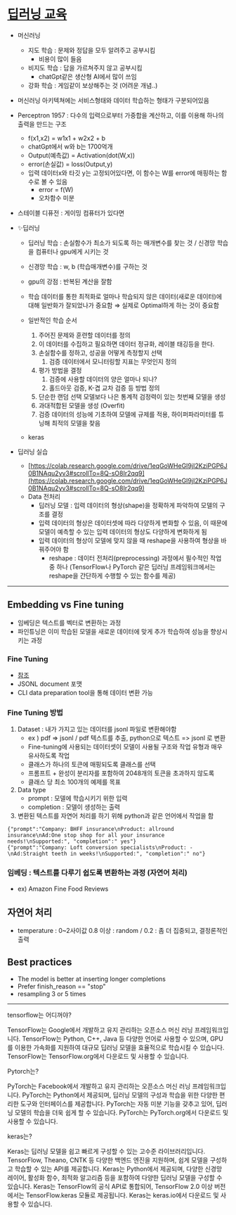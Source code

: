 # [딥러닝 교육](https://www.notion.so/c28d54a55bc34c6da9db3f3965706ac1?pvs=4)


- 머신러닝
    - 지도 학습 : 문제와 정답을 모두 알려주고 공부시킴
        - 비용이 많이 들음
    - 비지도 학습 : 답을 가르쳐주지 않고 공부시킴
        - chatGpt같은 생산형 AI에서 많이 쓰임
    - 강화 학습 : 게임같이 보상해주는 것 (어려운 개념..)
- 머신러닝 아키텍쳐에는 서비스형태와 데이터 학습하는 형태가 구분되어있음

- Perceptron 1957 : 다수의 입력으로부터 가중합을 계산하고, 이를 이용해 하나의 출력을 만드는 구조
    - f(x1,x2)  = w1x1 + w2x2 + b
    - chatGpt에서 w와 b는 1700억개
    - Output(예측값) = Activation(dot(W,x))
    - error(손실값) = loss(Output,y)
    - 입력 데이터x와 타깃 y는 고정되어있다면, 이 함수는 W를  error에 매핑하는 함수로 볼 수 있음
        - error = f(W)
        - 오차함수 미분

- 스테이블 디퓨전 : 게이밍 컴퓨터가 있다면

- ✨딥러닝
    - 딥러닝 학습 : 손실함수가 최소가 되도록 하는 매개변수를 찾는 것 / 신경망 학습을 컴퓨터나 gpu에게 시키는 것
    - 신경망 학습 : w, b (학습매개변수)를 구하는 것
    - gpu의 강점 : 반복된 계산을 잘함
    - 학습 데이터를 통한 최적화로 얼마나 학습되지 않은 데이터(새로운 데이터)에 대해 일반화가 잘되었나가 중요함 ⇒ 실제로 Optimal하게 하는 것이 중요함
    
    - 일반적인 학습 순서
        1. 주어진 문제와 훈련할 데이터를 정의
        2. 이 데이터를 수집하고 필요하면 데이터 정규화, 레이블 태깅등을 한다.
        3. 손실함수를 정하고, 성공을 어떻게 측정할지 선택 
            1.  검증 데이터에서 모니터링할 지표는 무엇인지 정의
        4. 평가 방법을 결정
            1. 검증에 사용할 데이터의 양은 얼마나 되나?
            2. 홀드아웃 검증, K-겹 교차 검증 등 방법 정의
        5. 단순한 랜덤 선택 모델보다 나은 통계적 검정력이 있는 첫번째 모델을 생성
        6. 과대적합된 모델을 생성 (Overfit)
        7. 검증 데이터의 성능에 기초하여 모델에 규제를 적용, 하이퍼파라미터를 튜닝해 최적의 모델을 찾음
    - keras
    
- 딥러닝 실습
    - [https://colab.research.google.com/drive/1eqGoWHeGI9jI2KziPGP6J0B1NAqu2yv3#scrollTo=8Q-sO8Ir2qq9](https://colab.research.google.com/drive/1eqGoWHeGI9jI2KziPGP6J0B1NAqu2yv3#scrollTo=8Q-sO8Ir2qq9)
    - Data 전처리
        - 딥러닝 모델 : 입력 데이터의 형상(shape)을 정확하게 파악하여 모델의 구조를 결정
        - 입력 데이터의 형상은 데이터셋에 따라 다양하게 변화할 수 있음, 이 때문에 모델이 예측할 수 있는 입력 데이터의 형상도 다양하게 변화하게 됨
        - 입력 데이터의 형상이 모델에 맞지 않을 때 reshape을 사용하여 형상을 바꿔주어야 함
            - reshape : 데이터 전처리(preprocessing) 과정에서 필수적인 작업 중 하나 (TensorFlow나 PyTorch 같은 딥러닝 프레임워크에서는 reshape을 간단하게 수행할 수 있는 함수를 제공)

---
## Embedding vs Fine tuning
- 임베딩은 텍스트를 벡터로 변환하는 과정
- 파인튜닝은 이미 학습된 모델을 새로운 데이터에 맞게 추가 학습하여 성능을 향상시키는 과정

### Fine Tuning
- [참조](https://platform.openai.com/docs/guides/fine-tuning)
- JSONL document 포맷
- CLI data preparation tool을 통해 데이터 변환 가능

### Fine Tuning 방법
1. Dataset : 내가 가지고 있는 데이터를 jsonl 파일로 변환해야함
    - ex ) pdf => jsonl / pdf 텍스트를 추출, python으로 텍스트 => jsonl 로 변환
    - Fine-tuning에 사용되는 데이터셋이 모델이 사용될 구조와 작업 유형과 매우 유사하도록 작업
    - 클래스가 하나의 토큰에 매핑되도록 클래스를 선택
    - 프롬프트 + 완성이 분리자를 포함하여 2048개의 토큰을 초과하지 않도록
    - 클래스 당 최소 100개의 예제를 목표
2. Data type
    - prompt : 모델에 학습시키기 위한 입력
    - completion : 모델이 생성하는 출력
3. 변환된 텍스트를 자연어 처리를 하기 위해 python과 같은 언어에서 작업을 함
```
{"prompt":"Company: BHFF insurance\nProduct: allround insurance\nAd:One stop shop for all your insurance needs!\nSupported:", "completion":" yes"}
{"prompt":"Company: Loft conversion specialists\nProduct: -\nAd:Straight teeth in weeks!\nSupported:", "completion":" no"}
```

### 임베딩 : 텍스트를 다루기 쉽도록 변환하는 과정 (자연어 처리)
- ex) Amazon Fine Food Reviews


## 자연어 처리
- temperature : 0~2사이값 0.8 이상 : random / 0.2 : 좀 더 집중되고, 결정론적인 출력

## Best practices
- The model is better at inserting longer completions
- Prefer finish_reason == "stop"
- resampling 3 or 5 times

---

tensorflow는 어디꺼야?

TensorFlow는 Google에서 개발하고 유지 관리하는 오픈소스 머신 러닝 프레임워크입니다. TensorFlow는 Python, C++, Java 등 다양한 언어로 사용할 수 있으며, GPU를 이용한 가속화를 지원하여 대규모 딥러닝 모델을 효율적으로 학습시킬 수 있습니다. TensorFlow는 TensorFlow.org에서 다운로드 및 사용할 수 있습니다.


Pytorch는?

PyTorch는 Facebook에서 개발하고 유지 관리하는 오픈소스 머신 러닝 프레임워크입니다. PyTorch는 Python에서 제공되며, 딥러닝 모델의 구성과 학습을 위한 다양한 편리한 도구와 인터페이스를 제공합니다. PyTorch는 자동 미분 기능을 갖추고 있어, 딥러닝 모델의 학습을 더욱 쉽게 할 수 있습니다. PyTorch는 PyTorch.org에서 다운로드 및 사용할 수 있습니다.


keras는?

Keras는 딥러닝 모델을 쉽고 빠르게 구성할 수 있는 고수준 라이브러리입니다. TensorFlow, Theano, CNTK 등 다양한 백엔드 엔진을 지원하며, 쉽게 모델을 구성하고 학습할 수 있는 API를 제공합니다. Keras는 Python에서 제공되며, 다양한 신경망 레이어, 활성화 함수, 최적화 알고리즘 등을 포함하여 다양한 딥러닝 모델을 구성할 수 있습니다. Keras는 TensorFlow의 공식 API로 통합되어, TensorFlow 2.0 이상 버전에서는 TensorFlow.keras 모듈로 제공됩니다. Keras는 keras.io에서 다운로드 및 사용할 수 있습니다.
